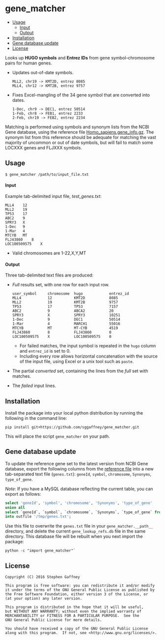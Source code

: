 # gene_matcher

<!-- MarkdownTOC -->

- [Usage](#usage)
    - [Input](#input)
    - [Output](#output)
- [Installation](#installation)
- [Gene database update](#gene-database-update)
- [License](#license)

<!-- /MarkdownTOC -->


Looks up **HUGO symbols** and **Entrez IDs** from gene symbol–chromosome pairs
for human genes.

* Updates out-of-date symbols.

    ```
    MLL2, chr19 -> KMT2D, entrez 8085
    MLL4, chr12 -> KMT2B, entrez 9757
    ```

* Fixes Excel-mangling of the 34 gene symbol that are converted into dates.
    ```
    1-Dec, chr9 -> DEC1, entrez 50514
    1-Feb, chr8 -> FEB1, entrez 2233
    2-Feb, chr19 -> FEB2, entrez 2234
    ```

Matching is performed using symbols and synonym lists from the NCBI Gene database, using the reference file [Homo_sapiens.gene_info.gz][1]. The synonym list from this reference should be adequate for matching the vast majority of uncommon or out of date symbols, but will fail to match some LOCXXX genes and FLJXXX symbols.

Usage
-----

```
$ gene_matcher /path/to/input_file.txt
```

#### Input

Example tab-delimited input file, *test_genes.txt*:
```
MLL4	12
MLL2	19
TP53	17
ABC2	9
SPRY3	X
1-Dec	9
1-Mar	4
MTCYB	MT
FLJ43860	8
LOC100509575	X
```
* Valid chromosomes are 1-22,X,Y,MT

#### Output

Three tab-delimited text files are produced:

* *Full* results set, with one row for each input row.

    ```
    user_symbol     chromosome  hugo            entrez_id
    MLL4            12          KMT2D           8085
    MLL2            19          KMT2B           9757
    TP53            17          TP53            7157
    ABC2            9           ABCA2           20
    SPRY3           X           SPRY3           10251
    1-Dec           9           DEC1            50514
    1-Mar           4           MARCH1          55016
    MTCYB           MT          MT-CYB          4519
    FLJ43860        8           FLJ43860        0
    LOC100509575    X           LOC100509575    0
    ```
    * For failed matches, the input symbol is repeated in the `hugo` column and
      `entrez_id` is set to 0.
    * Including every row allows horizontal concatenation with the source of the
      input file, using Excel or a unix tool such as `paste`.

* The partial *converted* set, containing the lines from the *full* set with matches.
* The *failed* input lines.


Installation
------------

Install the package into your local python distribution by running the following
in the command line:
```
pip install git+https://github.com/sggaffney/gene_matcher.git
```

This will place the script `gene_matcher` on your path.


Gene database update
---------------

To update the reference gene set to the latest version from NCBI Gene database, export the following columns from the [reference file][1] into a new tab-separated text file (`genes.txt`): `geneId`, `symbol`, `chromosome`, `Synonyms`, `type_of_gene`.

*Note*: If you have a MySQL database reflecting the current table, you can export as follows:
```sql
select 'geneId', 'symbol', 'chromosome', 'Synonyms', 'type_of_gene'
union all
select `geneId`, `symbol`, `chromosome`, `Synonyms`, `type_of_gene` from ncbi_entrez where `Symbol_from_nomenclature_authority` <> '-'
into outfile '/tmp/genes.txt';
```

Use this file to overwrite the `genes.txt` file in your `gene_matcher.__path__` directory, and delete the current `gene_lookup_refs.db` file in the same directory. This database file will be rebuilt when you next import the package:

```
python -c "import gene_matcher"`
```

License
-------

    Copyright (C) 2016 Stephen Gaffney
    
    This program is free software: you can redistribute it and/or modify
    it under the terms of the GNU General Public License as published by
    the Free Software Foundation, either version 3 of the License, or
    (at your option) any later version.
    
    This program is distributed in the hope that it will be useful,
    but WITHOUT ANY WARRANTY; without even the implied warranty of
    MERCHANTABILITY or FITNESS FOR A PARTICULAR PURPOSE.  See the
    GNU General Public License for more details.
    
    You should have received a copy of the GNU General Public License
    along with this program.  If not, see <http://www.gnu.org/licenses/>.

[1]: ftp://ftp.ncbi.nih.gov/gene/DATA/GENE_INFO/Mammalia/Homo_sapiens.gene_info.gz
